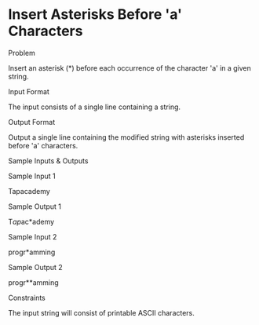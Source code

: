 # Insert Asterisks Before 'a' Characters

Problem





Insert an asterisk (*) before each occurrence of the character 'a' in a given string.





Input Format



The input consists of a single line containing a string.





Output Format



Output a single line containing the modified string with asterisks inserted before 'a' characters.





Sample Inputs & Outputs



Sample Input 1

Tapacademy



Sample Output 1

T*ap*ac*ademy







Sample Input 2

progr*amming



Sample Output 2

progr**amming







Constraints



The input string will consist of printable ASCII characters.





